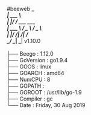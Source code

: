 #beeweb
______<br>
| ___ \                      <br>
| |_/ /  ___   ___           <br>
| ___ \ / _ \ / _ \          <br>
| |_/ /|  __/|  __/          <br>
\____/  \___| \___| v1.10.0  <br>
<br>
├── Beego     : 1.12.0              <br>
├── GoVersion : go1.9.4             <br>
├── GOOS      : linux               <br>
├── GOARCH    : amd64               <br>
├── NumCPU    : 8                   <br>
├── GOPATH    :                     <br>
├── GOROOT    : /usr/lib/go-1.9     <br>
├── Compiler  : gc                  <br>
└── Date      : Friday, 30 Aug 2019 <br>
